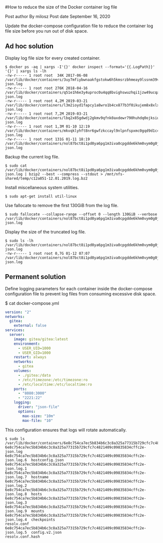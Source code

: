 #How to reduce the size of the Docker container log file

Post author By milosz
Post date September 16, 2020

Update the docker-compose configuration file to reduce the container log file size before you run out of disk space.


## Ad hoc solution

Display log file size for every created container.

```shell
$ docker ps -aq | xargs -I'{}' docker inspect --format='{{.LogPath}}' '{}' | xargs ls -lh
-rw-r----- 1 root root  34K 2017-06-08  /var/lib/docker/containers/3uy7mfiybwnaakfgstokw6h5kmsrzbhmeay9lssnm39v8y5ngf6yz7amd3i8kjhj/3uy7mfiybwnaakfgstokw6h5kmsrzbhmeay9lssnm39v8y5ngf6yz7amd3i8kjhj-json.log
-rw-r----- 1 root root 276K 2018-04-16  /var/lib/docker/containers/q51e1h6e3y4uproc0u4qq8bvighswuzhqi1jzw49ucqarsbcftfdcpa26ls02bxo/q51e1h6e3y4uproc0u4qq8bvighswuzhqi1jzw49ucqarsbcftfdcpa26ls02bxo-json.log
-rw-r----- 1 root root 4,2M 2019-03-21  /var/lib/docker/containers/l3m2ioyd1fapcy1a8wro1b4cx877b3f0ikujem8x8xlxon0t4sjs1xkdqh2eona8/l3m2ioyd1fapcy1a8wro1b4cx877b3f0ikujem8x8xlxon0t4sjs1xkdqh2eona8-json.log
-rw-r----- 1 root root 7,2M 2019-03-21  /var/lib/docker/containers/lbq2x85gdwdj2gkmv9qfnk0axdewr790huhdq0ojksiuxxhfsp8y8q4bpj4ri5t4/lbq2x85gdwdj2gkmv9qfnk0axdewr790huhdq0ojksiuxxhfsp8y8q4bpj4ri5t4-json.log
-rw-r----- 1 root root 1,3M 01-10 12:19 /var/lib/docker/containers/mkvqklyhft8nr6gwfzkccayl9nlpnfspxmc0gqd9d1c4mgilj5muzoxluwkf9eav/mkvqklyhft8nr6gwfzkccayl9nlpnfspxmc0gqd9d1c4mgilj5muzoxluwkf9eav-json.log
-rw-r----- 1 root root 131G 01-11 18:19 /var/lib/docker/containers/nol87bct8i1pd0ya6pg1m3iva0cpgdde6khm0vym0g0jlob1jd3gcgbwm1scfpyg/nol87bct8i1pd0ya6pg1m3iva0cpgdde6khm0vym0g0jlob1jd3gcgbwm1scfpyg-json.log

```

Backup the current log file.

```shell
$ sudo cat /var/lib/docker/containers/nol87bct8i1pd0ya6pg1m3iva0cpgdde6khm0vym0g0jlob1jd3gcgbwm1scfpyg/nol87bct8i1pd0ya6pg1m3iva0cpgdde6khm0vym0g0jlob1jd3gcgbwm1scfpyg-json.log | bzip2 --best --compress --stdout > /mnt/nfs-shared/temp/c12a851-12.01.2019.log.bz2

```

Install miscellaneous system utilities.

```shell
$ sudo apt-get install util-linux
```

Use fallocate to remove the first 130GiB from the log file.

```shell
$ sudo fallocate --collapse-range --offset 0 --length 130GiB --verbose /var/lib/docker/containers/nol87bct8i1pd0ya6pg1m3iva0cpgdde6khm0vym0g0jlob1jd3gcgbwm1scfpyg/nol87bct8i1pd0ya6pg1m3iva0cpgdde6khm0vym0g0jlob1jd3gcgbwm1scfpyg-json.log

```
Display the size of the truncated log file.

```shell
$ sudo ls -lh /var/lib/docker/containers/nol87bct8i1pd0ya6pg1m3iva0cpgdde6khm0vym0g0jlob1jd3gcgbwm1scfpyg/nol87bct8i1pd0ya6pg1m3iva0cpgdde6khm0vym0g0jlob1jd3gcgbwm1scfpyg-json.log
-rw-r----- 1 root root 0,7G 01-12 07:07 /var/lib/docker/containers/nol87bct8i1pd0ya6pg1m3iva0cpgdde6khm0vym0g0jlob1jd3gcgbwm1scfpyg/nol87bct8i1pd0ya6pg1m3iva0cpgdde6khm0vym0g0jlob1jd3gcgbwm1scfpyg-json.log

```

## Permanent solution

Define logging parameters for each container inside the docker-compose configuration file to prevent log files from consuming excessive disk space.

$ cat docker-compose.yml

```yml
version: "2"
networks:
  gitea:
    external: false
services:
  server:
    image: gitea/gitea:latest
    environment:
      - USER_UID=1000
      - USER_GID=1000
    restart: always
    networks:
      - gitea
    volumes:
      - ./gitea:/data
      - /etc/timezone:/etc/timezone:ro
      - /etc/localtime:/etc/localtime:ro
    ports:
      - "8080:3000"
      - "2221:22"
    logging:
      driver: "json-file"
      options:
        max-size: "10m"
        max-file: "10"

```

This configuration ensures that logs will rotate automatically.

```shell
$ sudo ls /var/lib/docker/containers/6e8c754ca7ec5b834b6c3c8a325a77315b729cfc7c4821409c09835834cffc2e/
6e8c754ca7ec5b834b6c3c8a325a77315b729cfc7c4821409c09835834cffc2e-json.log    6e8c754ca7ec5b834b6c3c8a325a77315b729cfc7c4821409c09835834cffc2e-json.log.6  hostconfig.json
6e8c754ca7ec5b834b6c3c8a325a77315b729cfc7c4821409c09835834cffc2e-json.log.1  6e8c754ca7ec5b834b6c3c8a325a77315b729cfc7c4821409c09835834cffc2e-json.log.7  hostname
6e8c754ca7ec5b834b6c3c8a325a77315b729cfc7c4821409c09835834cffc2e-json.log.2  6e8c754ca7ec5b834b6c3c8a325a77315b729cfc7c4821409c09835834cffc2e-json.log.8  hosts
6e8c754ca7ec5b834b6c3c8a325a77315b729cfc7c4821409c09835834cffc2e-json.log.3  6e8c754ca7ec5b834b6c3c8a325a77315b729cfc7c4821409c09835834cffc2e-json.log.9  mounts
6e8c754ca7ec5b834b6c3c8a325a77315b729cfc7c4821409c09835834cffc2e-json.log.4  checkpoints                                                                  resolv.conf
6e8c754ca7ec5b834b6c3c8a325a77315b729cfc7c4821409c09835834cffc2e-json.log.5  config.v2.json                                                               resolv.conf.hash

```

